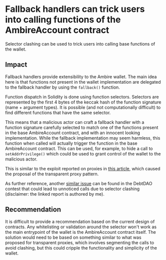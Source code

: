 # Fallback handlers can trick users into calling functions of the AmbireAccount contract

Selector clashing can be used to trick users into calling base functions of the wallet.

## Impact

Fallback handlers provide extensibility to the Ambire wallet. The main idea here is that functions not present in the wallet implementation are delegated to the fallback handler by using the `fallback()` function.

Function dispatch in Solidity is done using function selectors. Selectors are represented by the first 4 bytes of the keccak hash of the function signature (name + argument types). It is possible (and not computationally difficult) to find different functions that have the same selector.

This means that a malicious actor can craft a fallback handler with a function signature carefully selected to match one of the functions present in the base AmbireAccount contract, and with an innocent looking implementation. While the fallback implementation may seem harmless, this function when called will actually trigger the function in the base AmbireAccount contract. This can be used, for example, to hide a call to `setAddrPrivilege()` which could be used to grant control of the wallet to the malicious actor.

This is similar to the exploit reported on proxies in [this article](https://medium.com/nomic-foundation-blog/malicious-backdoors-in-ethereum-proxies-62629adf3357), which caused the proposal of the transparent proxy pattern.

As further reference, another [similar issue](https://github.com/romeroadrian/audits/blob/main/code4rena/2022-11-debtdao/H-01.md) can be found in the DebtDAO contest that could lead to unnoticed calls due to selector clashing (disclaimer: the linked report is authored by me).

## Recommendation

It is difficult to provide a recommendation based on the current design of contracts. Any whitelisting or validation around the selector won't work as the main entrypoint of the wallet is the AmbireAccount contract itself. The solution would need to be based on something similar to what was proposed for transparent proxies, which involves segmenting the calls to avoid clashing, but this could cripple the functionality and simplicity of the wallet.
